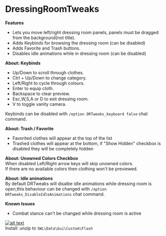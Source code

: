 # DressingRoomTweaks  
**Features**  
* Lets you move left/right dressing room panels, panels must be dragged from the background(not title).  
* Adds Keybinds for browsing the dressing room  (can be disabled)
* Adds Favorite and Trash buttons. 
* Disables idle animations while in dressing room (can be disabled)

**About: Keybinds**  
* Up/Down to scroll through clothes.  
* Ctrl + Up/Down to change category.  
* Left/Right to cycle through colours.  
* Enter to equip cloth.  
* Backspace to clear preview.  
* Esc,W,S,A or D to exit dressing room.   
* V to toggle vanity camera.  

Keybinds can be disabled with `/option DRTweaks_keyboard false` chat command.  

**About: Trash / Favorite**  
* Favorited clothes will appear at the top of the list
* Trashed clothes will appear at the bottom, if "Show Hidden" checkbox is disabled they will be completely hidden
   
**About: Unowned Colors Checkbox**  
When disabled Left/Right arrow keys will skip unowned colors.  
If there are no available colors then clothing won't be previewed.  


**About: Idle animations**  
By default DRTweaks will disalbe idle animations while dressing room is open,this behaviour can be changed with `/option DRTweaks_DisableIdleAnimations` chat command.  
  
**Known Issues**  
* Combat stance can't be changed while dressing room is active

[![alt text](https://i.imgur.com/812P61A.png "Download")](https://github.com/SecretFox/DressingRoomTweaks/releases)  
Install: unzip to `SWL\Data\Gui\Custom\Flash`
